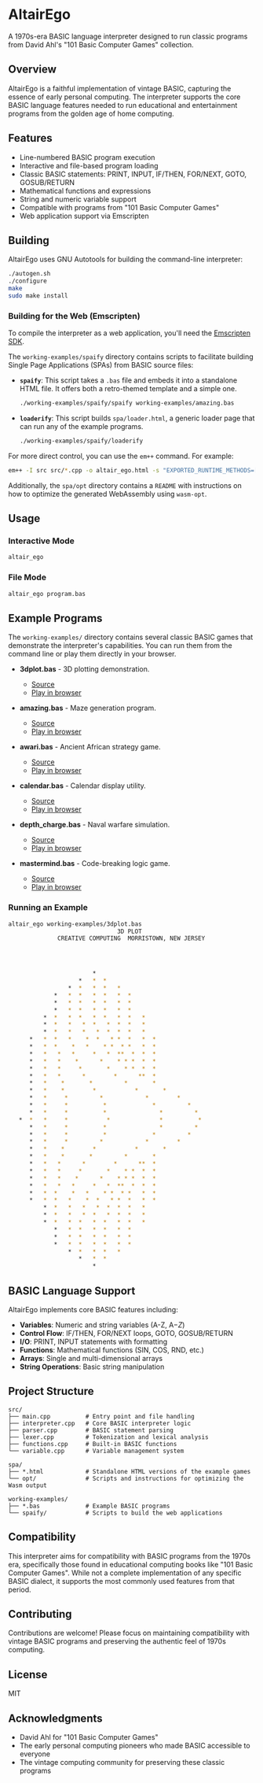 # AltairEgo

A 1970s-era BASIC language interpreter designed to run classic programs from David Ahl's "101 Basic Computer Games" collection.

## Overview

AltairEgo is a faithful implementation of vintage BASIC, capturing the essence of early personal computing. The interpreter supports the core BASIC language features needed to run educational and entertainment programs from the golden age of home computing.

## Features

- Line-numbered BASIC program execution
- Interactive and file-based program loading
- Classic BASIC statements: PRINT, INPUT, IF/THEN, FOR/NEXT, GOTO, GOSUB/RETURN
- Mathematical functions and expressions
- String and numeric variable support
- Compatible with programs from "101 Basic Computer Games"
- Web application support via Emscripten

## Building

AltairEgo uses GNU Autotools for building the command-line interpreter:

```bash
./autogen.sh
./configure
make
sudo make install
```

### Building for the Web (Emscripten)

To compile the interpreter as a web application, you'll need the [Emscripten SDK](https://emscripten.org/docs/getting_started/downloads.html). 

The `working-examples/spaify` directory contains scripts to facilitate building Single Page Applications (SPAs) from BASIC source files:

- **`spaify`**: This script takes a `.bas` file and embeds it into a standalone HTML file. It offers both a retro-themed template and a simple one.

  ```bash
  ./working-examples/spaify/spaify working-examples/amazing.bas
  ```

- **`loaderify`**: This script builds `spa/loader.html`, a generic loader page that can run any of the example programs.

  ```bash
  ./working-examples/spaify/loaderify
  ```

For more direct control, you can use the `em++` command. For example:

```bash
em++ -I src src/*.cpp -o altair_ego.html -s "EXPORTED_RUNTIME_METHODS=['ccall', 'cwrap', 'stringToUTF8']" -s "ASYNCIFY_IMPORTS=['await_input_from_js']" --shell-file shell.html -s SINGLE_FILE=1 -s ASYNCIFY -fexceptions
```

Additionally, the `spa/opt` directory contains a `README` with instructions on how to optimize the generated WebAssembly using `wasm-opt`.

## Usage

### Interactive Mode
```bash
altair_ego
```

### File Mode
```bash
altair_ego program.bas
```
## Example Programs

The `working-examples/` directory contains several classic BASIC games that demonstrate the interpreter's capabilities. You can run them from the command line or play them directly in your browser.

- **3dplot.bas** - 3D plotting demonstration.
  - [Source](working-examples/3dplot.bas)
  - <a href="https://jlowder.github.io/AltairEgo/spa/3dplot.html" target="_blank">Play in browser</a>

- **amazing.bas** - Maze generation program.
  - [Source](working-examples/amazing.bas)
  - <a href="https://jlowder.github.io/AltairEgo/spa/amazing.html" target="_blank">Play in browser</a>

- **awari.bas** - Ancient African strategy game.
  - [Source](working-examples/awari.bas)
  - <a href="https://jlowder.github.io/AltairEgo/spa/awari.html" target="_blank">Play in browser</a>

- **calendar.bas** - Calendar display utility.
  - [Source](working-examples/calendar.bas)
  - <a href="https://jlowder.github.io/AltairEgo/spa/calendar.html" target="_blank">Play in browser</a>

- **depth_charge.bas** - Naval warfare simulation.
  - [Source](working-examples/depth_charge.bas)
  - <a href="https://jlowder.github.io/AltairEgo/spa/depth_charge.html" target="_blank">Play in browser</a>

- **mastermind.bas** - Code-breaking logic game.
  - [Source](working-examples/mastermind.bas)
  - <a href="https://jlowder.github.io/AltairEgo/spa/mastermind.html" target="_blank">Play in browser</a>

### Running an Example

```bash
altair_ego working-examples/3dplot.bas
                               3D PLOT
              CREATIVE COMPUTING  MORRISTOWN, NEW JERSEY




                        *
                    *   *  *
                 *  *   *  *   *
             *   *  *   *  *   *  *
             *   *  *   *  *   *  *
             *   *  *   *  *   *  *
          *  *   *  *   *  *   *  *   *
          *  *   *   *  *   *  *  *   *
          *  *   *   *   *  *  *  *   *
      *   *  *   *    *  *   * *  *   *  *
      *   *  *    *   *    * *  * *   *  *
      *   *   *   *     *   *  **  *  *  *
      *   *   *    *      *    * * *  *  *
      *   *   *     *       *    * *  *  *
      *   *   *      *        *      **  *
      *   *    *       *         *       *
      *   *    *        *           *       *
      *   *     *         *            *        *
      *   *     *          *             *         *
      *   *     *          *               *         *
   *  *   *     *           *              *          *
      *   *     *          *               *         *
      *   *     *          *             *         *
      *   *     *         *            *        *
      *   *    *        *           *       *
      *   *    *       *         *       *
      *   *   *      *        *      **  *
      *   *   *     *       *    * *  *  *
      *   *   *    *      *    * * *  *  *
      *   *   *   *     *   *  **  *  *  *
      *   *  *    *   *    * *  * *   *  *
      *   *  *   *    *  *   * *  *   *  *
          *  *   *   *   *  *  *  *   *
          *  *   *   *  *   *  *  *   *
          *  *   *  *   *  *   *  *   *
             *   *  *   *  *   *  *
             *   *  *   *  *   *  *
             *   *  *   *  *   *  *
                 *  *   *  *   *
                    *   *  *
                        *

```

## BASIC Language Support

AltairEgo implements core BASIC features including:

- **Variables**: Numeric and string variables (A-Z, A$-Z$)
- **Control Flow**: IF/THEN, FOR/NEXT loops, GOTO, GOSUB/RETURN
- **I/O**: PRINT, INPUT statements with formatting
- **Functions**: Mathematical functions (SIN, COS, RND, etc.)
- **Arrays**: Single and multi-dimensional arrays
- **String Operations**: Basic string manipulation

## Project Structure

```
src/
├── main.cpp          # Entry point and file handling
├── interpreter.cpp   # Core BASIC interpreter logic
├── parser.cpp        # BASIC statement parsing
├── lexer.cpp         # Tokenization and lexical analysis
├── functions.cpp     # Built-in BASIC functions
└── variable.cpp      # Variable management system

spa/
├── *.html            # Standalone HTML versions of the example games
└── opt/              # Scripts and instructions for optimizing the Wasm output

working-examples/
├── *.bas             # Example BASIC programs
└── spaify/           # Scripts to build the web applications
```

## Compatibility

This interpreter aims for compatibility with BASIC programs from the 1970s era, specifically those found in educational computing books like "101 Basic Computer Games". While not a complete implementation of any specific BASIC dialect, it supports the most commonly used features from that period.

## Contributing

Contributions are welcome! Please focus on maintaining compatibility with vintage BASIC programs and preserving the authentic feel of 1970s computing.

## License

MIT

## Acknowledgments

- David Ahl for "101 Basic Computer Games"
- The early personal computing pioneers who made BASIC accessible to everyone
- The vintage computing community for preserving these classic programs
